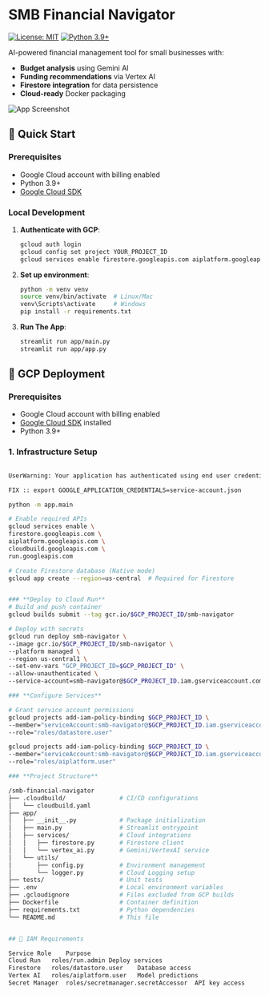 # SMB Financial Navigator

[![License: MIT](https://img.shields.io/badge/License-MIT-yellow.svg)](https://opensource.org/licenses/MIT)
[![Python 3.9+](https://img.shields.io/badge/python-3.9+-blue.svg)](https://www.python.org/downloads/)

AI-powered financial management tool for small businesses with:
- **Budget analysis** using Gemini AI
- **Funding recommendations** via Vertex AI
- **Firestore integration** for data persistence
- **Cloud-ready** Docker packaging

![App Screenshot](docs/screenshot.png)

## 🚀 Quick Start

### Prerequisites
- Google Cloud account with billing enabled
- Python 3.9+
- [Google Cloud SDK](https://cloud.google.com/sdk/docs/install)

### Local Development
1. **Authenticate with GCP**:
   ```bash
   gcloud auth login
   gcloud config set project YOUR_PROJECT_ID
   gcloud services enable firestore.googleapis.com aiplatform.googleapis.com

2. **Set up environment**:
    ```bash
   python -m venv venv
   source venv/bin/activate  # Linux/Mac
   venv\Scripts\activate     # Windows
   pip install -r requirements.txt
3. **Run The App**:
   ```bash
   streamlit run app/main.py
   streamlit run app/app.py

## 🚀 GCP Deployment

### **Prerequisites**
- Google Cloud account with billing enabled
- [Google Cloud SDK](https://cloud.google.com/sdk/docs/install) installed
- Python 3.9+

### **1. Infrastructure Setup**
      
   ```bash
   
   UserWarning: Your application has authenticated using end user credentials from Google Cloud SDK without a quota project. You might receive a "quota exceeded" or "API not enabled" error. See the following page for troubleshooting:
   
   FIX :: export GOOGLE_APPLICATION_CREDENTIALS=service-account.json
   
   python -m app.main
   
# Enable required APIs
gcloud services enable \
  firestore.googleapis.com \
  aiplatform.googleapis.com \
  cloudbuild.googleapis.com \
  run.googleapis.com

# Create Firestore database (Native mode)
gcloud app create --region=us-central  # Required for Firestore


### **Deploy to Cloud Run**
# Build and push container
gcloud builds submit --tag gcr.io/$GCP_PROJECT_ID/smb-navigator

# Deploy with secrets
gcloud run deploy smb-navigator \
  --image gcr.io/$GCP_PROJECT_ID/smb-navigator \
  --platform managed \
  --region us-central1 \
  --set-env-vars "GCP_PROJECT_ID=$GCP_PROJECT_ID" \
  --allow-unauthenticated \
  --service-account=smb-navigator@$GCP_PROJECT_ID.iam.gserviceaccount.com

### **Configure Services**

# Grant service account permissions
gcloud projects add-iam-policy-binding $GCP_PROJECT_ID \
  --member="serviceAccount:smb-navigator@$GCP_PROJECT_ID.iam.gserviceaccount.com" \
  --role="roles/datastore.user"

gcloud projects add-iam-policy-binding $GCP_PROJECT_ID \
  --member="serviceAccount:smb-navigator@$GCP_PROJECT_ID.iam.gserviceaccount.com" \
  --role="roles/aiplatform.user"

### **Project Structure**

/smb-financial-navigator
├── .cloudbuild/               # CI/CD configurations
│   └── cloudbuild.yaml
├── app/
│   ├── __init__.py            # Package initialization
│   ├── main.py                # Streamlit entrypoint
│   ├── services/              # Cloud integrations
│   │   ├── firestore.py       # Firestore client
│   │   └── vertex_ai.py       # Gemini/VertexAI service
│   └── utils/
│       ├── config.py          # Environment management
│       └── logger.py          # Cloud Logging setup
├── tests/                     # Unit tests
├── .env                       # Local environment variables
├── .gcloudignore              # Files excluded from GCP builds
├── Dockerfile                 # Container definition
├── requirements.txt           # Python dependencies
└── README.md                  # This file


## 🔐 IAM Requirements

Service	Role	Purpose
Cloud Run	roles/run.admin	Deploy services
Firestore	roles/datastore.user	Database access
Vertex AI	roles/aiplatform.user	Model predictions
Secret Manager	roles/secretmanager.secretAccessor	API key access
